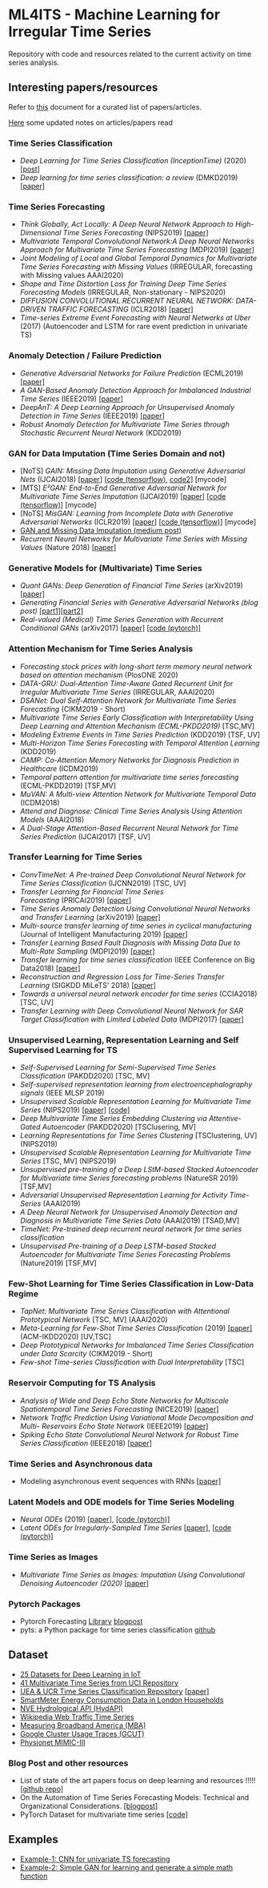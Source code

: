 # ML4ITS - Machine Learning for Irregular Time Series

Repository with code and resources related to the current activity on time series analysis.

## Interesting papers/resources
Refer to [this](https://docs.google.com/document/d/1qw6QkqPOySN6NbkHx6qfSaWEWPHeNW0y7Mgx2uccbH0/edit?usp=sharing) document for a curated list of papers/articles.

[Here](https://docs.google.com/document/d/1xtFhYKeJX-qfHBGx1T-zCZIrQ2DmCI0ZgpDcq5O8X0w/edit?usp=sharing) some updated notes on articles/papers read

### Time Series Classification
- *Deep Learning for Time Series Classification (InceptionTime)* (2020) [[post]](https://towardsdatascience.com/deep-learning-for-time-series-classification-inceptiontime-245703f422db)
- *Deep learning for time series classification: a review* (DMKD2019) [[paper]](https://dl.acm.org/doi/10.1007/s10618-019-00619-1)

### Time Series Forecasting
- *Think Globally, Act Locally: A Deep Neural Network Approach to High-Dimensional Time Series Forecasting* (NIPS2019) [[paper]](http://papers.neurips.cc/paper/8730-think-globally-act-locally-a-deep-neural-network-approach-to-high-dimensional-time-series-forecasting)
- *Multivariate Temporal Convolutional Network:A Deep Neural Networks Approach for Multivariate Time Series Forecasting* (MDPI2019) [[paper]](https://www.mdpi.com/2079-9292/8/8/876)
- *Joint Modeling of Local and Global Temporal Dynamics for Multivariate Time Series Forecasting with Missing Values* (IRREGULAR, forecasting with Missing values AAAI2020)
- *Shape and Time Distortion Loss for Training Deep Time Series Forecasting Models* (IRREGULAR, Non-stationary - NIPS2020)
- *DIFFUSION CONVOLUTIONAL RECURRENT NEURAL NETWORK: DATA-DRIVEN TRAFFIC FORECASTING* (ICLR2018) [[paper]](https://openreview.net/pdf?id=SJiHXGWAZ)
- *Time-series Extreme Event Forecasting with Neural Networks at Uber* (2017) (Autoencoder and LSTM for rare event prediction in univariate TS)


### Anomaly Detection / Failure Prediction
- *Generative Adversarial Networks for Failure Prediction* (ECML2019) [[paper]](https://link.springer.com/chapter/10.1007/978-3-030-46133-1_37)
- *A GAN-Based Anomaly Detection Approach for Imbalanced Industrial Time Series* (IEEE2019) [[paper]](https://ieeexplore.ieee.org/document/8853246)
- *DeepAnT: A Deep Learning Approach for Unsupervised Anomaly Detection in Time Series* (IEEE2019) [[paper]](https://ieeexplore.ieee.org/document/8581424)
- *Robust Anomaly Detection for Multivariate Time Series through Stochastic Recurrent Neural Network* (KDD2019)

### GAN for Data Imputation (Time Series Domain and not)
- [NoTS] *GAIN: Missing Data Imputation using Generative Adversarial Nets* (IJCAI2018) [[paper](http://proceedings.mlr.press/v80/yoon18a/yoon18a.pdf)] [[code (tensorflow)](https://github.com/jsyoon0823/GAIN), [code2](https://github.com/lethaiq/GAIN)] [mycode]
- [MTS] *E²GAN: End-to-End Generative Adversarial Network for Multivariate Time Series Imputation* (IJCAI2019) [[paper](https://www.ijcai.org/Proceedings/2019/429)] [[code (tensorflow)](https://github.com/Luoyonghong/E2EGAN)] [mycode]
- [NoTS] *MisGAN: Learning from Incomplete Data with Generative Adversarial Networks* (ICLR2019) [[paper](https://arxiv.org/abs/1902.09599)] [[code (tensorflow)](https://github.com/steveli/misgan)] [mycode]
- [GAN and Missing Data Imputation (medium post)](https://towardsdatascience.com/gans-and-missing-data-imputation-815a0cbc4ece)
- *Recurrent Neural Networks for Multivariate Time Series with Missing Values* (Nature 2018) [[paper]](https://www.nature.com/articles/s41598-018-24271-9)

### Generative Models for (Multivariate) Time Series
- *Quant GANs: Deep Generation of Financial Time Series* (arXiv2019) [[paper]](https://arxiv.org/abs/1907.06673)
- *Generating Financial Series with Generative Adversarial Networks (blog post)* [[part1]](https://quantdare.com/generating-financial-series-with-generative-adversarial-networks/)[[part2]](https://quantdare.com/generating-financial-series-with-gans-ii/)
- *Real-valued (Medical) Time Series Generation with Recurrent Conditional GANs* (arXiv2017) [[paper]](https://arxiv.org/abs/1706.02633) [[code (pytorch)]](https://github.com/proceduralia/pytorch-GAN-timeseries)

### Attention Mechanism for Time Series Analysis
- *Forecasting stock prices with long-short term memory neural network based on attention mechanism* (PlosONE 2020)
- *DATA-GRU: Dual-Attention Time-Aware Gated Recurrent Unit for Irregular Multivariate Time Series* (IRREGULAR, AAAI2020)
- *DSANet: Dual Self-Attention Network for Multivariate Time Series Forecasting* (CIKM2019 - Short)
- *Multivariate Time Series Early Classification with Interpretability Using Deep Learning and Attention Mechanism (ECML-PKDD2019)* [TSC,MV]
- *Modeling Extreme Events in Time Series Prediction* (KDD2019) [TSF, UV]
- *Multi-Horizon Time Series Forecasting with Temporal Attention Learning* (KDD2019)
- *CAMP: Co-Attention Memory Networks for Diagnosis Prediction in Healthcare* (ICDM2019)
- *Temporal pattern attention for multivariate time series forecasting* (ECML-PKDD2019) [TSF,MV]
- *MuVAN: A Multi-view Attention Network for Multivariate Temporal Data* (ICDM2018)
- *Attend and Diagnose: Clinical Time Series Analysis Using Attention Models* (AAAI2018)
- *A Dual-Stage Attention-Based Recurrent Neural Network for Time Series Prediction* (IJCAI2017) [TSF, UV]

### Transfer Learning for Time Series
- *ConvTimeNet: A Pre-trained Deep Convolutional Neural Network for Time Series Classification* (IJCNN2019) [TSC, UV]
- *Transfer Learning for Financial Time Series Forecasting* (PRICAI2019) [[paper]](https://link.springer.com/chapter/10.1007/978-3-030-29911-8_3)
- *Time Series Anomaly Detection Using Convolutional Neural Networks and Transfer Learning* (arXiv2019) [[paper]](https://arxiv.org/abs/1905.13628)
- *Multi-source transfer learning of time series in cyclical manufacturing* (Journal of Intelligent Manufacturing 2019) [[paper]](https://link.springer.com/article/10.1007/s10845-019-01499-4)
- *Transfer Learning Based Fault Diagnosis with Missing Data Due to Multi-Rate Sampling* (MDPI2019) [[paper]](https://www.ncbi.nlm.nih.gov/pmc/articles/PMC6514833/)
- *Transfer learning for time series classification* (IEEE Conference on Big Data2018) [[paper]](https://ieeexplore.ieee.org/document/8621990)
- *Reconstruction and Regression Loss for Time-Series Transfer Learning* (SIGKDD MiLeTS' 2018) [[paper]](https://milets18.github.io/papers/milets18_paper_2.pdf)
- *Towards a universal neural network encoder for time series* (CCIA2018) [TSC, UV] 
- *Transfer Learning with Deep Convolutional Neural Network for SAR Target Classification with Limited Labeled Data* (MDPI2017) [[paper]](https://www.mdpi.com/2072-4292/9/9/907)

### Unsupervised Learning, Representation Learning and Self Supervised Learning for TS
- *Self-Supervised Learning for Semi-Supervised Time Series Classification* (PAKDD2020) [TSC, MV]
- *Self-supervised representation learning from electroencephalography signals* (IEEE MLSP 2019)
- *Unsupervised Scalable Representation Learning for Multivariate Time Series* (NIPS2019) [[paper]](https://papers.nips.cc/paper/8713-unsupervised-scalable-representation-learning-for-multivariate-time-series) [[code]](https://github.com/White-Link/UnsupervisedScalableRepresentationLearningTimeSeries)
- *Deep Multivariate Time Series Embedding Clustering via Attentive-Gated Autoencoder* (PAKDD2020) [TSClusering, MV]
- *Learning Representations for Time Series Clustering* [TSClustering, UV] (NIPS2019)
- *Unsupervised Scalable Representation Learning for Multivariate Time Series* [TSC, MV] (NIPS2019)
- *Unsupervised pre-training of a Deep LStM-based Stacked Autoencoder for Multivariate time Series forecasting problems* (NatureSR 2019) [TSF,MV]
- *Adversarial Unsupervised Representation Learning for Activity Time-Series* (AAAI2019)
- *A Deep Neural Network for Unsupervised Anomaly Detection and Diagnosis in Multivariate Time Series Data* (AAAI2019) [TSAD,MV]
- *TimeNet: Pre-trained deep recurrent neural network for time series classification*
- *Unsupervised Pre-training of a Deep LSTM-based Stacked Autoencoder for Multivariate Time Series Forecasting Problems* (Nature2019) [TSF,MV]

### Few-Shot Learning for Time Series Classification in Low-Data Regime 
- *TapNet: Multivariate Time Series Classification with Attentional Prototypical Network* [TSC, MV] (AAAI2020)
- *Meta-Learning for Few-Shot Time Series Classification* (2019) [[paper]](https://arxiv.org/abs/1909.07155) (ACM-IKDD2020) [UV,TSC]
- *Deep Prototypical Networks for Imbalanced Time Series Classification under Data Scarcity* (CIKM2019 - Short)
- *Few-shot Time-series Classification with Dual Interpretability* [TSC]

### Reservoir Computing for TS Analysis
- *Analysis of Wide and Deep Echo State Networks for Multiscale Spatiotemporal Time Series Forecasting* (NICE2019) [[paper]](https://dl.acm.org/doi/10.1145/3320288.3320303)
- *Network Traffic Prediction Using Variational Mode Decomposition and Multi- Reservoirs Echo State Network* (IEEE2019) [[paper]](https://ieeexplore.ieee.org/abstract/document/8846010)
- *Spiking Echo State Convolutional Neural Network for Robust Time Series Classification* (IEEE2018) [[paper]](https://ieeexplore.ieee.org/document/8580574)

### Time Series and Asynchronous data
- Modeling asynchronous event sequences with RNNs [[paper]](https://www.sciencedirect.com/science/article/pii/S1532046418300996)

### Latent Models and ODE models for Time Series Modeling
 - *Neural ODEs* (2019) [[paper]](https://arxiv.org/abs/1806.07366), [[code (pytorch)]](https://github.com/rtqichen/torchdiffeq)
 - *Latent ODEs for Irregularly-Sampled Time Series* [[paper]](https://arxiv.org/abs/1907.03907), [[code (pytorch)]](https://github.com/YuliaRubanova/latent_ode)

### Time Series as Images
- *Multivariate Time Series as Images: Imputation Using Convolutional Denoising Autoencoder (2020)* [[paper]](https://link.springer.com/chapter/10.1007/978-3-030-44584-3_1)

### Pytorch Packages
- Pytorch Forecasting [Library](https://towardsdatascience.com/introducing-pytorch-forecasting-64de99b9ef46) [blogpost](https://pytorch-forecasting.readthedocs.io/en/latest/)
- pyts: a Python package for time series classification [github](https://github.com/johannfaouzi/pyts)

## Dataset
- [25 Datasets for Deep Learning in IoT](https://hub.packtpub.com/25-datasets-deep-learning-iot/?utm_source=affiliate&utm_medium=rakuten&utm_campaign=2126220:adgoal.net&utm_content=10&utm_term=us_network&ranMID=45060&ranEAID=a1LgFw09t88&ranSiteID=a1LgFw09t88-rGnxSa5HZICOQ9ewmmK8Kg)
- [41 Multivariate Time Series from UCI Repository](https://archive.ics.uci.edu/ml/datasets.php?format=&task=&att=&area=&numAtt=10to100&numIns=&type=ts&sort=nameUp&view=table)
- [UEA & UCR Time Series Classification Repository](http://www.timeseriesclassification.com/index.php) [[paper]](https://arxiv.org/abs/1811.00075)
- [SmartMeter Energy Consumption Data in London Households](https://data.london.gov.uk/dataset/smartmeter-energy-use-data-in-london-households)
- [NVE Hydrological API (HydAPI)](https://hydapi.nve.no/UserDocumentation/)
- [Wikipedia Web Traffic Time Series](https://www.kaggle.com/c/web-traffic-time-series-forecasting)
- [Measuring Broadband America (MBA)](https://www.fcc.gov/reports-research/reports/measuring-broadband-america/raw-data-measuring-broadband-america-seventh)
- [Google Cluster Usage Traces (GCUT)](https://github.com/google/cluster-data)
- [Physionet MIMIC-III](https://mimic.physionet.org/)

### Blog Post and other resources
- List of state of the art papers focus on deep learning and resources !!!!! [[github repo]](https://github.com/Alro10/deep-learning-time-series)
- On the Automation of Time Series Forecasting Models: Technical and Organizational Considerations. [[blogpost]](https://towardsdatascience.com/on-the-automation-of-time-series-forecasting-models-technical-and-organizational-considerations-286db3120c8e)
- PyTorch Dataset for multivariate time series [[code]](https://github.com/JulesBelveze/time-series-dataset)


## Examples
- [Example-1: CNN for univariate TS forecasting](./Example-1/)
- [Example-2: Simple GAN for learning and generate a simple math function](./Example-2/)
